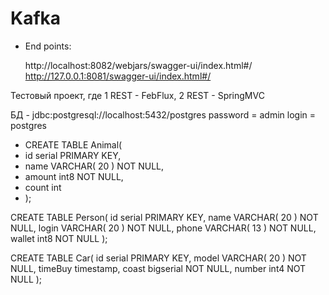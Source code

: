 # Kafka
 * End points:  

   http://localhost:8082/webjars/swagger-ui/index.html#/  
   http://127.0.0.1:8081/swagger-ui/index.html#/ 

  Тестовый проект, где 1 REST - FebFlux, 2 REST - SpringMVC 

 БД - jdbc:postgresql://localhost:5432/postgres
 password = admin
 login    = postgres


* CREATE TABLE Animal(
*	id serial PRIMARY KEY,
*	name VARCHAR( 20 ) NOT NULL,
*	amount int8 NOT NULL,
*	count int
* );

CREATE TABLE Person(
	id serial PRIMARY KEY,
	name VARCHAR( 20 ) NOT NULL,
	login VARCHAR( 20 ) NOT NULL,
	phone VARCHAR( 13 ) NOT NULL,
	wallet int8 NOT NULL
);

CREATE TABLE Car(
	id serial PRIMARY KEY,
	model VARCHAR( 20 ) NOT NULL,
	timeBuy timestamp,
	coast bigserial NOT NULL,
	number int4 NOT NULL
);  

